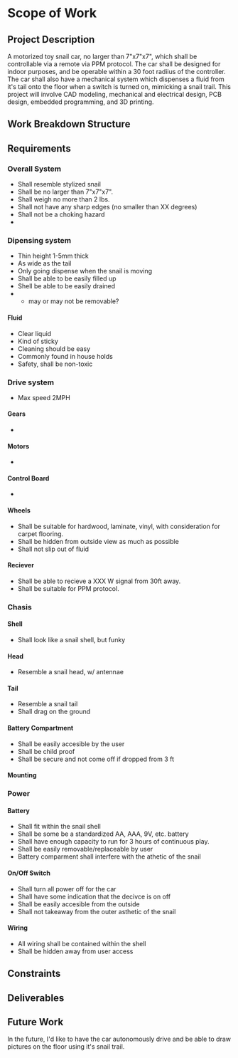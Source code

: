 # Scope of Work

## Project Description

A motorized toy snail car, no larger than 7"x7"x7", which shall be controllable via a remote via PPM protocol. The car shall be designed for indoor purposes, and be operable within a 30 foot radiius of the controller. The car shall also have a mechanical system which dispenses a fluid from it's tail onto the floor when a switch is turned on, mimicking a snail trail. This project will involve CAD modeling, mechanical and electrical design, PCB design, embedded programming, and 3D printing.

## Work Breakdown Structure

## Requirements

### Overall System

- Shall resemble stylized snail
- Shall be no larger than 7"x7"x7".
- Shall weigh no more than 2 lbs.
- Shall not have any sharp edges (no smaller than XX degrees)
- Shall not be a choking hazard
- 

### Dipensing system

- Thin height 1-5mm thick
- As wide as the tail
- Only going dispense when the snail is moving
- Shall be able to be easily filled up
- Shell be able to be easily drained
- * may or may not be removable?

#### Fluid

- Clear liquid
- Kind of sticky
- Cleaning should be easy
- Commonly found in house holds
- Safety, shall be non-toxic

### Drive system

- Max speed 2MPH

#### Gears

- 

#### Motors

- 

#### Control Board

- 

#### Wheels

- Shall be suitable for hardwood, laminate, vinyl, with consideration for carpet flooring.
- Shall be hidden from outside view as much as possible
- Shall not slip out of fluid

#### Reciever

- Shall be able to recieve a XXX W signal from 30ft away.
- Shall be suitable for PPM protocol.

### Chasis


#### Shell

- Shall look like a snail shell, but funky

#### Head

- Resemble a snail head, w/ antennae

#### Tail

- Resemble a snail tail
- Shall drag on the ground

#### Battery Compartment

- Shall be easily accesible by the user
- Shall be child proof
- Shall be secure and not come off if dropped from 3 ft


#### Mounting

### Power

#### Battery

- Shall fit within the snail shell
- Shall be some be a standardized AA, AAA, 9V, etc. battery
- Shall have enough capacity to run for 3 hours of continuous play.
- Shall be easily removable/replaceable by user
- Battery comparment shall interfere with the athetic of the snail


#### On/Off Switch

- Shall turn all power off for the car
- Shall have some indication that the decivce is on off
- Shall be easily accesible from the outside
- Shall not takeaway from the outer asthetic of the snail

#### Wiring
- All wiring shall be contained within the shell
- Shall be hidden away from user access 


## Constraints

## Deliverables

## Future Work

In the future, I'd like to have the car autonomously drive and be able to draw pictures on the floor using it's snail trail.
